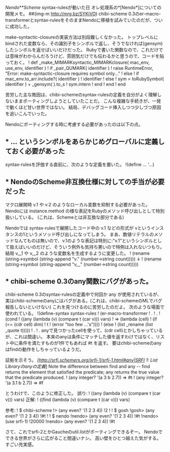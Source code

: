 *Nendo**Scheme* syntax-rulesが動いた日
オレ処理系の*[Nendo*]についての開発メモ。
 ##(img-m http://mrg.bz/SYKjVO)
chibi-scheme 0.3のer-macro-transformerとsyntax-rulesをそのままNendoに移植を試みていたのだが、ついに成功した。

make-syntactic-closureの実装方法は別段難しくなかった。
トップレベルにbindされた変数なら、その識別子をシンボルで返し、そうでなければ(gensym)したシンボルを返せばいいだけだった。
Rubyで書いた関数なので、これだけでは意味がわからんだろうけど、雰囲気だけでも伝わるかと思うので、コードを貼っておく。
!    def _make_MIMARKsyntactic_MIMARKclosure( mac_env, use_env, identifier )
!      if _pair_QUMARK( identifier )
!        raise RuntimeError, "Error: make-syntactic-closure requires symbol only..."
!      else
!        if mac_env.to_arr.include?( identifier )
!          identifier
!        else
!          sym = toRubySymbol( identifier ) + _gensym( ).to_s
!          sym.intern
!        end
!      end
!    end

苦労した主な敗因は、chibi-schemeのsyntax-rulesの定義を自分がよく理解しないままポーティングしようとしていたことだ。
こんな複雑な手続きが、一発で動くほど甘い世界ではない。
結局、デバッグコード挿入しつつ少しづつ原因を追いこんでいった。

Nendoにポーティングする時に考慮する必要があったのは以下の点。

## * ... というシンボルをあらかじめグローバルに定義しておく必要があった
syntax-rulesを評価する直前に、次のような定義を置いた。
!(define ... '...)

## * NendoのScheme非互換仕様に対しての手当が必要だった
マクロ展開時 v.1 や v.2 のようなローカル変数を抑制する必要があった。
Nendoには instance.method の様な表記をRubyのメソッド呼び出しとして特別扱いしている。
(これは、Schemeとは非互換な部分である)

Nendoでは syntax-rulesで展開したコード中の v.1 などの形式が vというインスタンスの1というメソッド呼び出しになってしまう。
まあ、数値リテラルのメソッドなんてものは無いので、v.1のような表記は特別に:"v.1"というシンボルとして扱えばいいのだけど、そういう例外も気持ち悪いので特例は入れないつもり。
結局 v__1 や v__2 のような変数名を生成するように変更した。
! (rename (string->symbol (string-append "v." (number->string count)))))
↓
! (rename (string->symbol (string-append "v__" (number->string count)))))

## * chibi-scheme 0.3のany関数にバグがあった。
chibi-scheme 0.3のsyntax-rulesの定義中で何回か any が使用されているが、実はchibi-schemeのanyにはバグがある。(これは、chibi-schemeのMLでバグ報告しないといけない)
これを見つけるのに苦労したのだよ。
次のような場面で使われている。
!(define-syntax syntax-rules
!  (er-macro-transformer
!      .
!      .
!             (cond
!              ((any (lambda (v) (compare t (car v))) vars)
!               => (lambda (cell)
!                    (if (<= (cdr cell) dim)
!                        t
!                        (error "too few ...'s"))))
!              (else
!               (list _rename (list _quote t)))))
!      .
!      .
anyで見つかったcellを使って、(cdr cell)とかしちゃっているが、これは間違い。
本来のanyは条件にマッチした値を返すわけではなく、リスト中に条件を満たすものが1件でもあれば #t を返す。
要はchibi-schemeのanyはfindの動作をしちゃっているようだ。

証拠を示そう。
*[http://srfi.schemers.org/srfi-1/srfi-1.html#any|SRFI 1: List Libraryのanyの定義*]
    Note the difference between find and any -- find returns the
    element that satisfied the predicate; any returns the true value
    that the predicate produced.
!    (any integer? '(a 3 b 2.7))   => #t
!    (any integer? '(a 3.1 b 2.7)) => #f

とうわけで、このように修正した。
 誤り:
!              ((any (lambda (v) (compare t (car v))) vars)
 正解:
!              ((find (lambda (v) (compare t (car v))) vars)

参考:
! $ chibi-scheme
!> (any even? '(1 2 3 4))
!2
!
! $ gosh
!gosh> (any even? '(1 2 3 4))
!#t
!
! $ nendo
!nendo> (any even? '(1 2 3 4))
!#t
!nendo> (use srfi-1)
!20000
!nendo> (any even? '(1 2 3 4))
!#t

さて、これでsrfi-2とかGaucheのutil.listがポーティングできるぞー。
Nendoでできる世界がさらに広がること間違いナシ。
高い壁をひとつ越えた気がする。すごい充実感。
